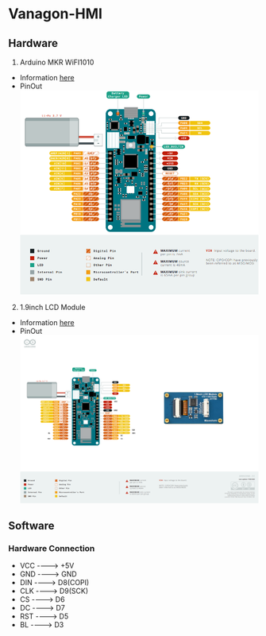 # Vanagon-HMI
## Hardware
1. Arduino MKR WiFI1010
  - Information [here](https://docs.arduino.cc/hardware/mkr-wifi-1010/)
  - PinOut
![Arduino MKR WiFI1010 Pin out](ArduinoMKR_WiFi1010.png)
2. 1.9inch LCD Module
  - Information [here](https://www.waveshare.com/1.9inch-lcd-module.htm)
  - PinOut
![Waveshare 1.9inch LCD Module PinOut](LCD_Module.png)
## Software
### Hardware Connection
+ VCC ----> +5V
+ GND ----> GND
+ DIN ----> D8(COPI)
+ CLK ----> D9(SCK)
+ CS  ----> D6
+ DC  ----> D7
+ RST ----> D5
+ BL  ----> D3
